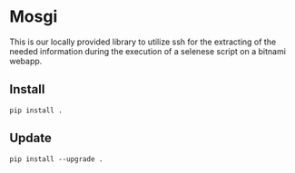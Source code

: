 # Mosgi

This is our locally provided library to utilize ssh for the extracting of the needed information during the execution of a selenese
script on a bitnami webapp.

## Install

`pip install .`

## Update

`pip install --upgrade .`
